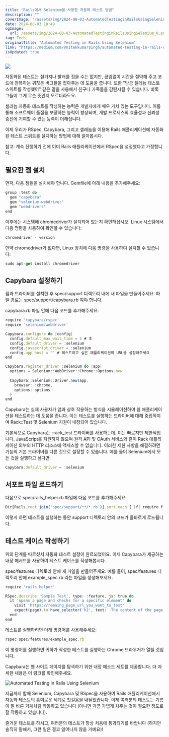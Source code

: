 ```yaml
---
title: "Rails에서 Selenium을 사용한 자동화 테스트 방법"
description: ""
coverImage: "/assets/img/2024-08-03-AutomatedTestinginRailsUsingSelenium_0.png"
date: 2024-08-03 18:49
ogImage: 
  url: /assets/img/2024-08-03-AutomatedTestinginRailsUsingSelenium_0.png
tag: Tech
originalTitle: "Automated Testing in Rails Using Selenium"
link: "https://medium.com/@nitekkumarsingh/automated-testing-in-rails-using-selenium-3e733b7ddb79"
isUpdated: true
---
```





<img src="/assets/img/2024-08-03-AutomatedTestinginRailsUsingSelenium_0.png" />

자동화된 테스트는 설거지나 빨래를 접을 수는 없지만, 끊임없이 시간을 절약해 주고 코드에 잠복하는 귀찮은 버그들을 잡아주는 데 도움을 줍니다. 또한 "방금 셀레늄 테스트 스위트를 작성했어" 같은 말을 사용해서 친구나 가족들을 감탄시킬 수 있습니다. 비록 그들이 그게 무슨 뜻인지 모르더라도요.

셀레늄 자동화 테스트를 작성하는 능력은 개발자에게 매우 가치 있는 도구입니다. 이를 통해 소프트웨어 품질을 보장하는 능력이 향상되며, 개발 프로세스의 효율성과 신뢰성 증진에 기여할 수 있는 능력이 더해집니다.

이제 우리가 RSpec, Capybara, 그리고 셀레늄을 이용해 Rails 애플리케이션에 자동화된 테스트 스위트를 설치하는 방법에 대해 알아봅시다.

<div class="content-ad"></div>

참고: 계속 진행하기 전에 이미 Rails 애플리케이션에서 RSpec을 설정했다고 가정합니다.

## 필요한 젬 설치

먼저, 다음 젬들을 설치해야 합니다. Gemfile에 아래 내용을 추가해주세요:

```js
group :test do
  gem "capybara"
  gem "selenium-webdriver"
  gem "webdrivers"
end
```

<div class="content-ad"></div>

이후에는 시스템에 chromedriver가 설치되어 있는지 확인하십시오. Linux 시스템에서 다음 명령을 사용하여 확인할 수 있습니다:

```js
chromedriver - version
```

만약 chromedriver가 없다면, Linux 장치에 다음 명령을 사용하여 설치할 수 있습니다:

```js
sudo apt-get install chromedriver
```

<div class="content-ad"></div>

## Capybara 설정하기

젬과 드라이버를 설치한 후 spec/support 디렉토리 내에 새 파일을 만들어주세요. 파일 경로는 spec/support/capybara.rb 여야 합니다.

capybara.rb 파일 안에 다음 코드를 추가해주세요:

```js
require 'capybara/rspec'
require 'selenium/webdriver'

Capybara.configure do |config|
  config.default_max_wait_time = 5 # 초
  config.default_driver = :selenium
  config.javascript_driver = :selenium
  config.app_host = '' # 테스트하고 싶은 애플리케이션의 URL을 설정해주세요
end

Capybara.register_driver :selenium do |app|
  options = Selenium::WebDriver::Chrome::Options.new
  
  Capybara::Selenium::Driver.new(app,
    browser: :chrome,
    options: options
  )
end
```

<div class="content-ad"></div>

Capybara는 실제 사용자가 앱과 상호 작용하는 방식을 시뮬레이션하여 웹 애플리케이션을 테스트하는 데 도움을 줍니다. 이는 테스트를 실행하는 드라이버에 대해 중립적이며 Rack::Test 및 Selenium 지원이 내장되어 있습니다.

기본적으로 Capybara는 :rack_test 드라이버를 사용하는데, 이는 빠르지만 제한적입니다. JavaScript를 지원하지 않으며 원격 API 및 OAuth 서비스와 같이 Rack 애플리케이션 외부의 HTTP 리소스에 액세스할 수 없습니다. 이러한 제한 사항을 해결하려면 기능의 기본 드라이버를 다른 것으로 설정할 수 있습니다. 예를 들어 Selenium에서 모든 것을 실행하고 싶다면:

```js
Capybara.default_driver = :selenium
```

## 서포트 파일 로드하기

<div class="content-ad"></div>

다음으로 spec/rails_helper.rb 파일에 다음 코드를 추가해주세요:

```js
Dir[Rails.root.join('spec/support/**/*.rb')].sort.each { |f| require f }
```

이렇게 하면 테스트를 실행하는 동안 support 디렉토리 안의 코드가 올바르게 로드됩니다.

## 테스트 케이스 작성하기

<div class="content-ad"></div>

위의 단계를 따르셨서 자동화 테스트 설정이 완료되었어요. 이제 Capybara가 제공하는 내장 메서드를 사용하여 테스트 케이스를 작성해봅시다.

spec/features 디렉토리 안에 새 파일을 만들어주세요. 예를 들어, spec/features 디렉토리 안에 example_spec.rb 라는 파일을 생성해보세요.

```js
require 'rails_helper'

RSpec.describe 'Sample Test', type: :feature, js: true do
  it 'opens a page and checks for a specific element' do
    visit 'https://remaing_page_url_you_want_to_test'
    expect(page).to have_selector('h2', text: 'The content of the page')
  end
end
```

테스트를 실행하려면 아래 명령어를 사용해주세요:

<div class="content-ad"></div>

```js
rspec spec/features/example_spec.rb
```

이 명령어를 실행하면 귀하가 작성한 테스트를 실행하는 Chrome 브라우저가 열릴 것입니다.

Capybara는 웹 사이트 페이지를 탐색하기 위한 내장 메소드 세트를 제공합니다. 더 자세한 내용은 이 링크를 확인해주세요.

![Automated Testing in Rails Using Selenium](/assets/img/2024-08-03-AutomatedTestinginRailsUsingSelenium_1.png)

<div class="content-ad"></div>

지금까지 함께 Selenium, Capybara 및 RSpec을 사용하여 Rails 애플리케이션에서 자동화 테스트의 흥미로운 세계로 첫걸음을 내딛었습니다. 이제 여러분의 테스트는 기름이 잘 바른 기계처럼 작동하고 있습니다 (아니면 가끔 가볍게 차주는 것이 필요한 정도로 잘 작동하고 있습니다).

즐거운 테스트를 하시고, 여러분의 테스트가 항상 처음에 통과되기를 바랍니다 (하지만 솔직히 말해서, 그런 일은 결코 일어나지 않을 거예요)!
